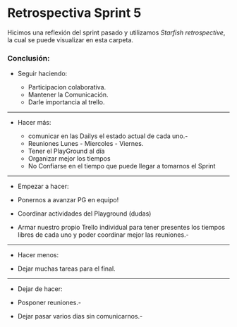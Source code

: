 # Retrospectiva Sprint 5
 Hicimos una reflexión del sprint pasado y utilizamos *Starfish retrospective*, la cual se puede visualizar en esta carpeta.

 ### Conclusión: 

  - Seguir haciendo:

    - Participacion colaborativa.
    - Mantener la Comunicación.
    - Darle importancia al trello.

-------------------------------------------------------------------------------------------------------------------------------------------------------------------------------------

- Hacer más: 

    - comunicar en las Dailys el estado actual de cada uno.- 
    - Reuniones Lunes - Miercoles - Viernes.   
    - Tener el PlayGround al día
    - Organizar mejor los tiempos
    - No Confiarse en el tiempo que puede llegar a tomarnos el Sprint

-------------------------------------------------------------------------------------------------------------------------------------------------------------------------------------

- Empezar a hacer: 

- Ponernos a avanzar PG en equipo!
- Coordinar actividades del Playground (dudas)
- Armar nuestro propio Trello individual para tener presentes los tiempos libres de cada uno y poder coordinar mejor las reuniones.- 

   
-------------------------------------------------------------------------------------------------------------------------------------------------------------------------------------

- Hacer menos: 

- Dejar muchas tareas para el final.    


-------------------------------------------------------------------------------------------------------------------------------------------------------------------------------------

- Dejar de hacer: 
    
- Posponer reuniones.-
- Dejar pasar varios dias sin comunicarnos.-